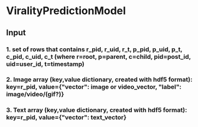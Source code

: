 # ViralityPredictionModel

## Input
### 1. set of rows that contains r_pid, r_uid, r_t, p_pid, p_uid, p_t, c_pid, c_uid, c_t (where r=root, p=parent, c=child, pid=post_id, uid=user_id, t=timestamp)
### 2. Image array (key,value dictionary, created with hdf5 format):  key=r_pid, value={"vector": image or video_vector, "label": image/video/(gif?)}
### 3. Text array (key,value dictionary, created with hdf5 format):    key=r_pid, value={"vector": text_vector}
